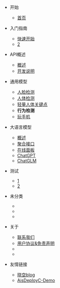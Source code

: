 <!-- docs/_sidebar.md -->

* 开始

    * [首页](README)

* 入门指南

    * [快速开始](start/quick-start)
    * [2](start/quick-start2)

* API概述

    * [概述](api/overview)
    * [开发说明](api/developDesc.md)

* 通用模型
    * [人脸检测](api/general/human/face/det)
    * [人体检测](api/general/human/person/det)
    * [轻量人体关键点](api/general/human/person/pose)
    * **行为检测**
    * [玩手机](api/general/human/person/hold_phone)
* 大语言模型
    * [概述](api/chat/general.md)  
    * [聚合接口](api/chat/polymerization.md)  
    * [在线面板](api/chat/nextWeb.md)
    * [ChatGPT](api/chat/gpt.md)
    * [ChatGLM](api/chat/glm.md)
    

* 测试

    * [1](setup/game)
    * [2](setup/java)

* 未分类

    * [](undefind/)
    * [](undefind/)
    * [](undefind/)

* 关于

    * [联系我们](undefind/)
    * [用户协议&免责声明](about/license)
    * [](undefind/)
    * [](undefind/)

* 友情链接

    * [晓空blog](https://blog.moeworld.tech)
    * [AisDeployC-Demo](https://github.com/JinghuiZhou/AisDeployC-Demo)

